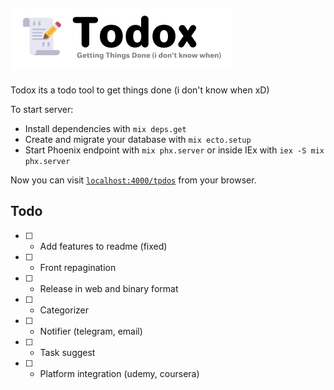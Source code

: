 ![banner](repo_assets/banner.png)
---

Todox its a todo tool to get things done (i don't know when xD)

To start server:

  * Install dependencies with `mix deps.get`
  * Create and migrate your database with `mix ecto.setup`
  * Start Phoenix endpoint with `mix phx.server` or inside IEx with `iex -S mix phx.server`

Now you can visit [`localhost:4000/tpdos`](http://localhost:4000/todos) from your browser.

## Todo
- [ ] - Add features to readme (fixed)
- [ ] - Front repagination
- [ ] - Release in web and binary format
- [ ] - Categorizer
- [ ] - Notifier (telegram, email)
- [ ] - Task suggest
- [ ] - Platform integration (udemy, coursera)
